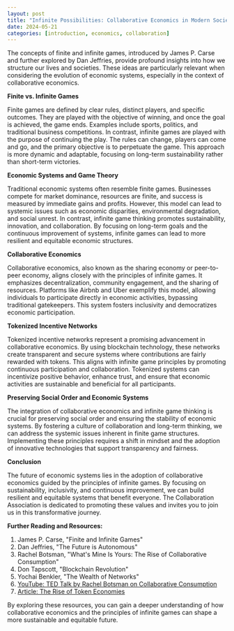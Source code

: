 ```yaml
---
layout: post
title: "Infinite Possibilities: Collaborative Economics in Modern Society"
date: 2024-05-21
categories: [introduction, economics, collaboration]
---
```


The concepts of finite and infinite games, introduced by James P. Carse and further explored by Dan Jeffries, provide profound insights into how we structure our lives and societies. These ideas are particularly relevant when considering the evolution of economic systems, especially in the context of collaborative economics.

**Finite vs. Infinite Games**

Finite games are defined by clear rules, distinct players, and specific outcomes. They are played with the objective of winning, and once the goal is achieved, the game ends. Examples include sports, politics, and traditional business competitions. In contrast, infinite games are played with the purpose of continuing the play. The rules can change, players can come and go, and the primary objective is to perpetuate the game. This approach is more dynamic and adaptable, focusing on long-term sustainability rather than short-term victories.

**Economic Systems and Game Theory**

Traditional economic systems often resemble finite games. Businesses compete for market dominance, resources are finite, and success is measured by immediate gains and profits. However, this model can lead to systemic issues such as economic disparities, environmental degradation, and social unrest. In contrast, infinite game thinking promotes sustainability, innovation, and collaboration. By focusing on long-term goals and the continuous improvement of systems, infinite games can lead to more resilient and equitable economic structures.

**Collaborative Economics**

Collaborative economics, also known as the sharing economy or peer-to-peer economy, aligns closely with the principles of infinite games. It emphasizes decentralization, community engagement, and the sharing of resources. Platforms like Airbnb and Uber exemplify this model, allowing individuals to participate directly in economic activities, bypassing traditional gatekeepers. This system fosters inclusivity and democratizes economic participation.

**Tokenized Incentive Networks**

Tokenized incentive networks represent a promising advancement in collaborative economics. By using blockchain technology, these networks create transparent and secure systems where contributions are fairly rewarded with tokens. This aligns with infinite game principles by promoting continuous participation and collaboration. Tokenized systems can incentivize positive behavior, enhance trust, and ensure that economic activities are sustainable and beneficial for all participants.

**Preserving Social Order and Economic Systems**

The integration of collaborative economics and infinite game thinking is crucial for preserving social order and ensuring the stability of economic systems. By fostering a culture of collaboration and long-term thinking, we can address the systemic issues inherent in finite game structures. Implementing these principles requires a shift in mindset and the adoption of innovative technologies that support transparency and fairness.

**Conclusion**

The future of economic systems lies in the adoption of collaborative economics guided by the principles of infinite games. By focusing on sustainability, inclusivity, and continuous improvement, we can build resilient and equitable systems that benefit everyone. The Collaboration Association is dedicated to promoting these values and invites you to join us in this transformative journey.

**Further Reading and Resources:**
1. James P. Carse, "Finite and Infinite Games"
2. Dan Jeffries, "The Future is Autonomous"
3. Rachel Botsman, "What's Mine Is Yours: The Rise of Collaborative Consumption"
4. Don Tapscott, "Blockchain Revolution"
5. Yochai Benkler, "The Wealth of Networks"
6. [YouTube: TED Talk by Rachel Botsman on Collaborative Consumption](https://www.ted.com/talks/rachel_botsman_the_case_for_collaborative_consumption)
7. [Article: The Rise of Token Economies](https://medium.com/@danjeffries/the-rise-of-token-economies-7e59622d9616)

By exploring these resources, you can gain a deeper understanding of how collaborative economics and the principles of infinite games can shape a more sustainable and equitable future.